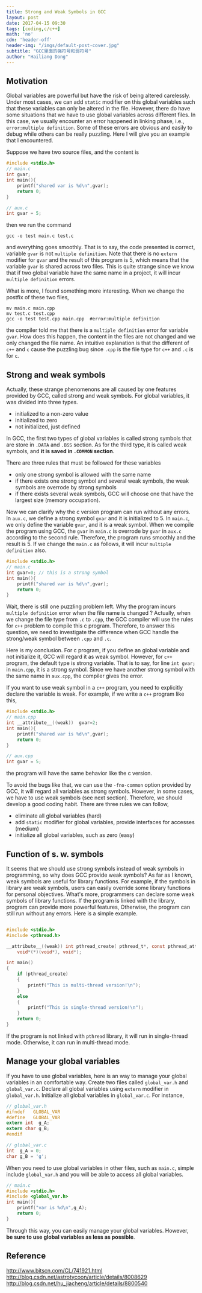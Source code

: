 ```yaml
---
title: Strong and Weak Symbols in GCC
layout: post
date: 2017-04-15 09:30
tags: [coding,c/c++]
math: 'no'
cdn: 'header-off'
header-img: "/imgs/default-post-cover.jpg"
subtitle: "GCC里面的强符号和弱符号"
author: "Hailiang Dong"
---
```


[1]: https://en.wikipedia.org/wiki/Call_stack#Subroutine_entry_processing

## Motivation

Global variables are powerful but have the risk of being altered carelessly. Under most cases, we can add `static` modifier on this global variables such that these variables can only be altered in the file. However, there do have some situations that we have to use global variables across different files. In this case, we usually encounter an error happened in linking phase, i.e., `error:multiple definition`. Some of these errors are obvious and easily to debug while others can be really puzzling. Here I will give you an example that I encountered.

Suppose we have two source files, and the content is
```c
#include <stdio.h>
// main.c
int gvar;
int main(){
	printf("shared var is %d\n",gvar);
	return 0;
}
```
```c
// aux.c
int gvar = 5;
```
then we run the command
```
gcc -o test main.c test.c
```
and everything goes smoothly. That is to say, the code presented is correct, variable `gvar` is not `multiple definition`. Note that there is no `extern` modifier for `gvar` and the result of this program is 5, which means that the variable `gvar` is shared across two files. This is quite strange since we know that if two global variable have the same name in a project, it will incur `multiple definition` errors.

What is more, I found something more interesting. When we change the postfix of these two files,
```
mv main.c main.cpp
mv test.c test.cpp
gcc -o test test.cpp main.cpp  #error:multiple definition
```
the compiler told me that there is a `multiple definition` error for variable `gvar`. How does this happen, the content in the files are not changed and we only changed the file name. An intuitive explanation is that the different of `c++` and `c` cause the puzzling bug since `.cpp` is the file type for `c++` and `.c` is for `c`.

## Strong and weak symbols
Actually, these strange phenomenons are all caused by one features provided by GCC, called strong and weak symbols. For global variables, it was divided into three types.

- initialized to a non-zero value
- initialized to zero
- not initialized, just defined

In GCC, the first two types of global variables is called strong symbols that are store in `.DATA` and `.BSS` section. As for the third type, it is called weak symbols, and **it is saved in `.COMMON` section**.

There are three rules that must be followed for these variables

- only one strong symbol is allowed with the same name
- if there exists one strong symbol and several weak symbols, the weak symbols are overrode by strong symbols
- if there exists several weak symbols, GCC will choose one that have the largest size (memory occupation).

Now we can clarify why the c version program can run without any errors. In `aux.c`, we define a strong symbol `gvar` and it is initialized to 5. In `main.c`, we only define the variable `gvar`, and it is a weak symbol. When we compile the program using GCC, the `gvar` in `main.c` is overrode by `gvar` in `aux.c` according to the second rule. Therefore, the program runs smoothly and the result is 5. If we change the `main.c` as follows, it will incur `multiple definition` also.

```c
#include <stdio.h>
// main.c
int gvar=0; // this is a strong symbol
int main(){
	printf("shared var is %d\n",gvar);
	return 0;
}
```
Wait, there is still one puzzling problem left. Why the program incurs `multiple definition` error when the file name is changed ?
Actually, when we change the file type from `.c` to `.cpp`, the GCC compiler will use the rules for `c++` problem to compile this c program. Therefore, to answer this question, we need to investigate the difference when GCC handle the strong/weak symbol between `.cpp` and `.c`.

Here is my conclusion. For c program, if you define an global variable and not initialize it, GCC will regard it as weak symbol. However, for `c++` program, the default type is strong variable. That is to say, for line `int gvar;` in `main.cpp`, it is a strong symbol. Since we have another strong symbol with the same name in `aux.cpp`, the compiler gives the error.

If you want to use weak symbol in a `c++` program, you need to explicitly declare the variable is weak. For example, if we write a `c++` program like this,

```c
#include <stdio.h>
// main.cpp
int __attribute__((weak))  gvar=2;
int main(){
	printf("shared var is %d\n",gvar);
	return 0;
}
```
```c
// aux.cpp
int gvar = 5;
```
the program will have the same behavior like the c version.

To avoid the bugs like that, we can use the `-fno-common` option provided by GCC, it will regard all variables as strong symbols. However, in some cases, we have to use weak symbols (see next section). Therefore, we should develop a good coding habit. There are three rules we can follow,

- eliminate all global variables (hard)
- add `static` modifier for global variables, provide interfaces for accesses (medium)
- initialize all global variables, such as zero (easy)

## Function of s. w. symbols
It seems that we should use strong symbols instead of weak symbols in programming, so why does GCC provide weak symbols? As far as I known, weak symbols are useful for library functions. For example, if the symbols in library are weak symbols, users can easily override some library functions for personal objectives. What's more, programmers can declare some weak symbols of library functions. If the program is linked with the library, program can provide more powerful features, Otherwise, the program can still run without any errors. Here is a simple example.

```c

#include <stdio.h>
#include <pthread.h>

__attribute__((weak)) int pthread_create( pthread_t*, const pthread_attr_t*,
	void*(*)(void*), void*);

int main()
{
	if (pthread_create)
	{
		printf("This is multi-thread version!\n");
	}
	else
	{
		printf("This is single-thread version!\n");
	}
	return 0;
}
```
If the program is not linked with `pthread` library, it will run in single-thread mode. Otherwise, it can run in multi-thread mode.

## Manage your global variables
If you have to use global variables, here is an way to manage your global variables in an comfortable way. Create two files called `global_var.h` and `global_var.c`. Declare all global variables using `extern` modifier in `global_var.h`. Initialize all global variables in `global_var.c`. For instance,
```c
// global_var.h
#ifndef   GLOBAL_VAR
#define   GLOBAL_VAR
extern int  g_A;
extern char g_B;
#endif
```

```c
// global_var.c
int  g_A = 0;
char g_B = 'g';

```
When you need to use global variables in other files, such as `main.c`, simple include `global_var.h` and you will be able to access all global variables.


```c
// main.c
#include <stdio.h>
#include <global_var.h>
int main(){
	printf("var is %d\n",g_A);
	return 0;
}
```
Through this way, you can easily manage your global variables. However, **be sure to use global variables as less as possible**.

## Reference

http://www.bitscn.com/CL/741921.html
http://blog.csdn.net/astrotycoon/article/details/8008629
http://blog.csdn.net/hu_jiacheng/article/details/8800540